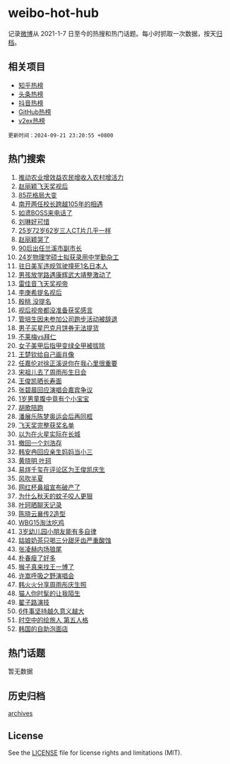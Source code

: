 # weibo-hot-hub

记录[微博](https://www.weibo.com)从 2021-1-7 日至今的热搜和热门话题。每小时抓取一次数据，按天[归档](archives)。

## 相关项目

- [知乎热榜](https://github.com/snaildev/zhihu-hot-hub)
- [头条热榜](https://github.com/snaildev/toutiao-hot-hub)
- [抖音热榜](https://github.com/snaildev/douyin-hot-hub)
- [GitHub热榜](https://github.com/snaildev/github-hot-hub)
- [v2ex热榜](https://github.com/snaildev/v2ex-hot-hub)


`更新时间：2024-09-21 23:20:55 +0800`

## 热门搜索

1. [推动农业增效益农民增收入农村增活力](https://m.weibo.cn/search?containerid=100103type%3D1%26t%3D10%26q%3D%23%E6%8E%A8%E5%8A%A8%E5%86%9C%E4%B8%9A%E5%A2%9E%E6%95%88%E7%9B%8A%E5%86%9C%E6%B0%91%E5%A2%9E%E6%94%B6%E5%85%A5%E5%86%9C%E6%9D%91%E5%A2%9E%E6%B4%BB%E5%8A%9B%23&stream_entry_id=51&isnewpage=1&extparam=seat%3D1%26q%3D%2523%25E6%258E%25A8%25E5%258A%25A8%25E5%2586%259C%25E4%25B8%259A%25E5%25A2%259E%25E6%2595%2588%25E7%259B%258A%25E5%2586%259C%25E6%25B0%2591%25E5%25A2%259E%25E6%2594%25B6%25E5%2585%25A5%25E5%2586%259C%25E6%259D%2591%25E5%25A2%259E%25E6%25B4%25BB%25E5%258A%259B%2523%26dgr%3D0%26cate%3D10103%26pos%3D0%26c_type%3D51%26filter_type%3Drealtimehot%26stream_entry_id%3D51%26display_time%3D1726932054%26pre_seqid%3D17269320546780123689318)
1. [赵丽颖飞天奖视后](https://m.weibo.cn/search?containerid=100103type%3D1%26t%3D10%26q%3D%23%E8%B5%B5%E4%B8%BD%E9%A2%96%E9%A3%9E%E5%A4%A9%E5%A5%96%E8%A7%86%E5%90%8E%23&stream_entry_id=31&isnewpage=1&extparam=seat%3D1%26q%3D%2523%25E8%25B5%25B5%25E4%25B8%25BD%25E9%25A2%2596%25E9%25A3%259E%25E5%25A4%25A9%25E5%25A5%2596%25E8%25A7%2586%25E5%2590%258E%2523%26dgr%3D0%26flag%3D4%26filter_type%3Drealtimehot%26realpos%3D1%26c_type%3D31%26cate%3D5001%26band_rank%3D1%26lcate%3D5001%26pos%3D0%26stream_entry_id%3D31%26display_time%3D1726932054%26pre_seqid%3D17269320546780123689318)
1. [85花格局大变](https://m.weibo.cn/search?containerid=100103type%3D1%26t%3D10%26q%3D85%E8%8A%B1%E6%A0%BC%E5%B1%80%E5%A4%A7%E5%8F%98&stream_entry_id=31&isnewpage=1&extparam=seat%3D1%26q%3D85%25E8%258A%25B1%25E6%25A0%25BC%25E5%25B1%2580%25E5%25A4%25A7%25E5%258F%2598%26dgr%3D0%26flag%3D4%26filter_type%3Drealtimehot%26realpos%3D2%26c_type%3D31%26cate%3D5001%26band_rank%3D2%26lcate%3D5001%26pos%3D1%26stream_entry_id%3D31%26display_time%3D1726932054%26pre_seqid%3D17269320546780123689318)
1. [南开两任校长跨越105年的相遇](https://m.weibo.cn/search?containerid=100103type%3D1%26t%3D10%26q%3D%23%E5%8D%97%E5%BC%80%E4%B8%A4%E4%BB%BB%E6%A0%A1%E9%95%BF%E8%B7%A8%E8%B6%8A105%E5%B9%B4%E7%9A%84%E7%9B%B8%E9%81%87%23&stream_entry_id=31&isnewpage=1&extparam=seat%3D1%26q%3D%2523%25E5%258D%2597%25E5%25BC%2580%25E4%25B8%25A4%25E4%25BB%25BB%25E6%25A0%25A1%25E9%2595%25BF%25E8%25B7%25A8%25E8%25B6%258A105%25E5%25B9%25B4%25E7%259A%2584%25E7%259B%25B8%25E9%2581%2587%2523%26dgr%3D0%26flag%3D32768%26filter_type%3Drealtimehot%26realpos%3D3%26c_type%3D31%26cate%3D5001%26band_rank%3D3%26lcate%3D5001%26pos%3D2%26stream_entry_id%3D31%26display_time%3D1726932054%26pre_seqid%3D17269320546780123689318)
1. [如鸢BOSS来电话了](https://m.weibo.cn/search?containerid=100103type%3D1%26t%3D10%26q%3D%23%E5%A6%82%E9%B8%A2BOSS%E6%9D%A5%E7%94%B5%E8%AF%9D%E4%BA%86%23&stream_entry_id=31&isnewpage=1&extparam=seat%3D1%26q%3D%2523%25E5%25A6%2582%25E9%25B8%25A2BOSS%25E6%259D%25A5%25E7%2594%25B5%25E8%25AF%259D%25E4%25BA%2586%2523%26dgr%3D0%26adid%3D255998%26filter_type%3Drealtimehot%26c_type%3D31%26is_ad_pos%3D1%26lcate%3D5001%26cate%3D5001%26band_rank%3D4%26pos%3D3%26topic_ad%3D1%26stream_entry_id%3D31%26display_time%3D1726932054%26pre_seqid%3D17269320546780123689318)
1. [刘琳好可惜](https://m.weibo.cn/search?containerid=100103type%3D1%26t%3D10%26q%3D%E5%88%98%E7%90%B3%E5%A5%BD%E5%8F%AF%E6%83%9C&stream_entry_id=31&isnewpage=1&extparam=seat%3D1%26q%3D%25E5%2588%2598%25E7%2590%25B3%25E5%25A5%25BD%25E5%258F%25AF%25E6%2583%259C%26dgr%3D0%26flag%3D1%26filter_type%3Drealtimehot%26realpos%3D4%26c_type%3D31%26cate%3D5001%26band_rank%3D4%26lcate%3D5001%26pos%3D4%26stream_entry_id%3D31%26display_time%3D1726932054%26pre_seqid%3D17269320546780123689318)
1. [25岁72岁62岁三人CT片几乎一样](https://m.weibo.cn/search?containerid=100103type%3D1%26t%3D10%26q%3D%2325%E5%B2%8172%E5%B2%8162%E5%B2%81%E4%B8%89%E4%BA%BACT%E7%89%87%E5%87%A0%E4%B9%8E%E4%B8%80%E6%A0%B7%23&stream_entry_id=31&isnewpage=1&extparam=seat%3D1%26q%3D%252325%25E5%25B2%258172%25E5%25B2%258162%25E5%25B2%2581%25E4%25B8%2589%25E4%25BA%25BACT%25E7%2589%2587%25E5%2587%25A0%25E4%25B9%258E%25E4%25B8%2580%25E6%25A0%25B7%2523%26dgr%3D0%26flag%3D2%26filter_type%3Drealtimehot%26realpos%3D5%26c_type%3D31%26cate%3D5001%26band_rank%3D5%26lcate%3D5001%26pos%3D5%26stream_entry_id%3D31%26display_time%3D1726932054%26pre_seqid%3D17269320546780123689318)
1. [赵丽颖哭了](https://m.weibo.cn/search?containerid=100103type%3D1%26t%3D10%26q%3D%E8%B5%B5%E4%B8%BD%E9%A2%96%E5%93%AD%E4%BA%86&stream_entry_id=31&isnewpage=1&extparam=seat%3D1%26q%3D%25E8%25B5%25B5%25E4%25B8%25BD%25E9%25A2%2596%25E5%2593%25AD%25E4%25BA%2586%26dgr%3D0%26flag%3D1%26filter_type%3Drealtimehot%26realpos%3D6%26c_type%3D31%26cate%3D5001%26band_rank%3D6%26lcate%3D5001%26pos%3D6%26stream_entry_id%3D31%26display_time%3D1726932054%26pre_seqid%3D17269320546780123689318)
1. [90后出任兰溪市副市长](https://m.weibo.cn/search?containerid=100103type%3D1%26t%3D10%26q%3D%2390%E5%90%8E%E5%87%BA%E4%BB%BB%E5%85%B0%E6%BA%AA%E5%B8%82%E5%89%AF%E5%B8%82%E9%95%BF%23&stream_entry_id=31&isnewpage=1&extparam=seat%3D1%26q%3D%252390%25E5%2590%258E%25E5%2587%25BA%25E4%25BB%25BB%25E5%2585%25B0%25E6%25BA%25AA%25E5%25B8%2582%25E5%2589%25AF%25E5%25B8%2582%25E9%2595%25BF%2523%26dgr%3D0%26flag%3D1%26filter_type%3Drealtimehot%26realpos%3D7%26c_type%3D31%26cate%3D5001%26band_rank%3D7%26lcate%3D5001%26pos%3D7%26stream_entry_id%3D31%26display_time%3D1726932054%26pre_seqid%3D17269320546780123689318)
1. [24岁物理学硕士拟获录用中学勤杂工](https://m.weibo.cn/search?containerid=100103type%3D1%26t%3D10%26q%3D%2324%E5%B2%81%E7%89%A9%E7%90%86%E5%AD%A6%E7%A1%95%E5%A3%AB%E6%8B%9F%E8%8E%B7%E5%BD%95%E7%94%A8%E4%B8%AD%E5%AD%A6%E5%8B%A4%E6%9D%82%E5%B7%A5%23&stream_entry_id=31&isnewpage=1&extparam=seat%3D1%26q%3D%252324%25E5%25B2%2581%25E7%2589%25A9%25E7%2590%2586%25E5%25AD%25A6%25E7%25A1%2595%25E5%25A3%25AB%25E6%258B%259F%25E8%258E%25B7%25E5%25BD%2595%25E7%2594%25A8%25E4%25B8%25AD%25E5%25AD%25A6%25E5%258B%25A4%25E6%259D%2582%25E5%25B7%25A5%2523%26dgr%3D0%26flag%3D0%26filter_type%3Drealtimehot%26realpos%3D8%26c_type%3D31%26cate%3D5001%26band_rank%3D8%26lcate%3D5001%26pos%3D8%26stream_entry_id%3D31%26display_time%3D1726932054%26pre_seqid%3D17269320546780123689318)
1. [驻日美军违规驾驶撞死1名日本人](https://m.weibo.cn/search?containerid=100103type%3D1%26t%3D10%26q%3D%23%E9%A9%BB%E6%97%A5%E7%BE%8E%E5%86%9B%E8%BF%9D%E8%A7%84%E9%A9%BE%E9%A9%B6%E6%92%9E%E6%AD%BB1%E5%90%8D%E6%97%A5%E6%9C%AC%E4%BA%BA%23&stream_entry_id=31&isnewpage=1&extparam=seat%3D1%26q%3D%2523%25E9%25A9%25BB%25E6%2597%25A5%25E7%25BE%258E%25E5%2586%259B%25E8%25BF%259D%25E8%25A7%2584%25E9%25A9%25BE%25E9%25A9%25B6%25E6%2592%259E%25E6%25AD%25BB1%25E5%2590%258D%25E6%2597%25A5%25E6%259C%25AC%25E4%25BA%25BA%2523%26dgr%3D0%26flag%3D0%26filter_type%3Drealtimehot%26realpos%3D9%26c_type%3D31%26cate%3D5001%26band_rank%3D9%26lcate%3D5001%26pos%3D9%26stream_entry_id%3D31%26display_time%3D1726932054%26pre_seqid%3D17269320546780123689318)
1. [男孩放学路遇康辉武大靖整激动了](https://m.weibo.cn/search?containerid=100103type%3D1%26t%3D10%26q%3D%23%E7%94%B7%E5%AD%A9%E6%94%BE%E5%AD%A6%E8%B7%AF%E9%81%87%E5%BA%B7%E8%BE%89%E6%AD%A6%E5%A4%A7%E9%9D%96%E6%95%B4%E6%BF%80%E5%8A%A8%E4%BA%86%23&stream_entry_id=31&isnewpage=1&extparam=seat%3D1%26q%3D%2523%25E7%2594%25B7%25E5%25AD%25A9%25E6%2594%25BE%25E5%25AD%25A6%25E8%25B7%25AF%25E9%2581%2587%25E5%25BA%25B7%25E8%25BE%2589%25E6%25AD%25A6%25E5%25A4%25A7%25E9%259D%2596%25E6%2595%25B4%25E6%25BF%2580%25E5%258A%25A8%25E4%25BA%2586%2523%26dgr%3D0%26flag%3D32768%26filter_type%3Drealtimehot%26realpos%3D10%26c_type%3D31%26cate%3D5001%26band_rank%3D10%26lcate%3D5001%26pos%3D10%26stream_entry_id%3D31%26display_time%3D1726932054%26pre_seqid%3D17269320546780123689318)
1. [雷佳音飞天奖视帝](https://m.weibo.cn/search?containerid=100103type%3D1%26t%3D10%26q%3D%23%E9%9B%B7%E4%BD%B3%E9%9F%B3%E9%A3%9E%E5%A4%A9%E5%A5%96%E8%A7%86%E5%B8%9D%23&stream_entry_id=31&isnewpage=1&extparam=seat%3D1%26q%3D%2523%25E9%259B%25B7%25E4%25BD%25B3%25E9%259F%25B3%25E9%25A3%259E%25E5%25A4%25A9%25E5%25A5%2596%25E8%25A7%2586%25E5%25B8%259D%2523%26dgr%3D0%26flag%3D2%26filter_type%3Drealtimehot%26realpos%3D11%26c_type%3D31%26cate%3D5001%26band_rank%3D11%26lcate%3D5001%26pos%3D11%26stream_entry_id%3D31%26display_time%3D1726932054%26pre_seqid%3D17269320546780123689318)
1. [李庚希提名视后](https://m.weibo.cn/search?containerid=100103type%3D1%26t%3D10%26q%3D%E6%9D%8E%E5%BA%9A%E5%B8%8C%E6%8F%90%E5%90%8D%E8%A7%86%E5%90%8E&stream_entry_id=31&isnewpage=1&extparam=seat%3D1%26q%3D%25E6%259D%258E%25E5%25BA%259A%25E5%25B8%258C%25E6%258F%2590%25E5%2590%258D%25E8%25A7%2586%25E5%2590%258E%26dgr%3D0%26flag%3D1%26filter_type%3Drealtimehot%26realpos%3D12%26c_type%3D31%26cate%3D5001%26band_rank%3D12%26lcate%3D5001%26pos%3D12%26stream_entry_id%3D31%26display_time%3D1726932054%26pre_seqid%3D17269320546780123689318)
1. [殷桃 没提名](https://m.weibo.cn/search?containerid=100103type%3D1%26t%3D10%26q%3D%E6%AE%B7%E6%A1%83+%E6%B2%A1%E6%8F%90%E5%90%8D&stream_entry_id=31&isnewpage=1&extparam=seat%3D1%26q%3D%25E6%25AE%25B7%25E6%25A1%2583%2520%25E6%25B2%25A1%25E6%258F%2590%25E5%2590%258D%26dgr%3D0%26flag%3D1%26filter_type%3Drealtimehot%26realpos%3D13%26c_type%3D31%26cate%3D5001%26band_rank%3D13%26lcate%3D5001%26pos%3D13%26stream_entry_id%3D31%26display_time%3D1726932054%26pre_seqid%3D17269320546780123689318)
1. [视后视帝都没准备获奖感言](https://m.weibo.cn/search?containerid=100103type%3D1%26t%3D10%26q%3D%23%E8%A7%86%E5%90%8E%E8%A7%86%E5%B8%9D%E9%83%BD%E6%B2%A1%E5%87%86%E5%A4%87%E8%8E%B7%E5%A5%96%E6%84%9F%E8%A8%80%23&stream_entry_id=31&isnewpage=1&extparam=seat%3D1%26q%3D%2523%25E8%25A7%2586%25E5%2590%258E%25E8%25A7%2586%25E5%25B8%259D%25E9%2583%25BD%25E6%25B2%25A1%25E5%2587%2586%25E5%25A4%2587%25E8%258E%25B7%25E5%25A5%2596%25E6%2584%259F%25E8%25A8%2580%2523%26dgr%3D0%26flag%3D1%26filter_type%3Drealtimehot%26realpos%3D14%26c_type%3D31%26cate%3D5001%26band_rank%3D14%26lcate%3D5001%26pos%3D14%26stream_entry_id%3D31%26display_time%3D1726932054%26pre_seqid%3D17269320546780123689318)
1. [管培生因未参加公司跑步活动被辞退](https://m.weibo.cn/search?containerid=100103type%3D1%26t%3D10%26q%3D%23%E7%AE%A1%E5%9F%B9%E7%94%9F%E5%9B%A0%E6%9C%AA%E5%8F%82%E5%8A%A0%E5%85%AC%E5%8F%B8%E8%B7%91%E6%AD%A5%E6%B4%BB%E5%8A%A8%E8%A2%AB%E8%BE%9E%E9%80%80%23&stream_entry_id=31&isnewpage=1&extparam=seat%3D1%26q%3D%2523%25E7%25AE%25A1%25E5%259F%25B9%25E7%2594%259F%25E5%259B%25A0%25E6%259C%25AA%25E5%258F%2582%25E5%258A%25A0%25E5%2585%25AC%25E5%258F%25B8%25E8%25B7%2591%25E6%25AD%25A5%25E6%25B4%25BB%25E5%258A%25A8%25E8%25A2%25AB%25E8%25BE%259E%25E9%2580%2580%2523%26dgr%3D0%26flag%3D0%26filter_type%3Drealtimehot%26realpos%3D15%26c_type%3D31%26cate%3D5001%26band_rank%3D15%26lcate%3D5001%26pos%3D15%26stream_entry_id%3D31%26display_time%3D1726932054%26pre_seqid%3D17269320546780123689318)
1. [男子买星巴克月饼券无法提货](https://m.weibo.cn/search?containerid=100103type%3D1%26t%3D10%26q%3D%23%E7%94%B7%E5%AD%90%E4%B9%B0%E6%98%9F%E5%B7%B4%E5%85%8B%E6%9C%88%E9%A5%BC%E5%88%B8%E6%97%A0%E6%B3%95%E6%8F%90%E8%B4%A7%23&stream_entry_id=31&isnewpage=1&extparam=seat%3D1%26q%3D%2523%25E7%2594%25B7%25E5%25AD%2590%25E4%25B9%25B0%25E6%2598%259F%25E5%25B7%25B4%25E5%2585%258B%25E6%259C%2588%25E9%25A5%25BC%25E5%2588%25B8%25E6%2597%25A0%25E6%25B3%2595%25E6%258F%2590%25E8%25B4%25A7%2523%26dgr%3D0%26flag%3D0%26filter_type%3Drealtimehot%26realpos%3D16%26c_type%3D31%26cate%3D5001%26band_rank%3D16%26lcate%3D5001%26pos%3D16%26stream_entry_id%3D31%26display_time%3D1726932054%26pre_seqid%3D17269320546780123689318)
1. [不莱梅vs拜仁](https://m.weibo.cn/search?containerid=100103type%3D1%26t%3D10%26q%3D%23%E4%B8%8D%E8%8E%B1%E6%A2%85vs%E6%8B%9C%E4%BB%81%23&stream_entry_id=31&isnewpage=1&extparam=seat%3D1%26q%3D%2523%25E4%25B8%258D%25E8%258E%25B1%25E6%25A2%2585vs%25E6%258B%259C%25E4%25BB%2581%2523%26dgr%3D0%26flag%3D1%26filter_type%3Drealtimehot%26realpos%3D17%26c_type%3D31%26cate%3D5001%26band_rank%3D17%26lcate%3D5001%26pos%3D17%26stream_entry_id%3D31%26display_time%3D1726932054%26pre_seqid%3D17269320546780123689318)
1. [女子美甲后指甲变绿全甲被拔除](https://m.weibo.cn/search?containerid=100103type%3D1%26t%3D10%26q%3D%23%E5%A5%B3%E5%AD%90%E7%BE%8E%E7%94%B2%E5%90%8E%E6%8C%87%E7%94%B2%E5%8F%98%E7%BB%BF%E5%85%A8%E7%94%B2%E8%A2%AB%E6%8B%94%E9%99%A4%23&stream_entry_id=31&isnewpage=1&extparam=seat%3D1%26q%3D%2523%25E5%25A5%25B3%25E5%25AD%2590%25E7%25BE%258E%25E7%2594%25B2%25E5%2590%258E%25E6%258C%2587%25E7%2594%25B2%25E5%258F%2598%25E7%25BB%25BF%25E5%2585%25A8%25E7%2594%25B2%25E8%25A2%25AB%25E6%258B%2594%25E9%2599%25A4%2523%26dgr%3D0%26flag%3D0%26filter_type%3Drealtimehot%26realpos%3D18%26c_type%3D31%26cate%3D5001%26band_rank%3D18%26lcate%3D5001%26pos%3D18%26stream_entry_id%3D31%26display_time%3D1726932054%26pre_seqid%3D17269320546780123689318)
1. [王楚钦给自己画肖像](https://m.weibo.cn/search?containerid=100103type%3D1%26t%3D10%26q%3D%23%E7%8E%8B%E6%A5%9A%E9%92%A6%E7%BB%99%E8%87%AA%E5%B7%B1%E7%94%BB%E8%82%96%E5%83%8F%23&stream_entry_id=31&isnewpage=1&extparam=seat%3D1%26q%3D%2523%25E7%258E%258B%25E6%25A5%259A%25E9%2592%25A6%25E7%25BB%2599%25E8%2587%25AA%25E5%25B7%25B1%25E7%2594%25BB%25E8%2582%2596%25E5%2583%258F%2523%26dgr%3D0%26flag%3D1%26filter_type%3Drealtimehot%26realpos%3D19%26c_type%3D31%26cate%3D5001%26band_rank%3D19%26lcate%3D5001%26pos%3D19%26stream_entry_id%3D31%26display_time%3D1726932054%26pre_seqid%3D17269320546780123689318)
1. [任嘉伦对徐正溪说你在我心里很重要](https://m.weibo.cn/search?containerid=100103type%3D1%26t%3D10%26q%3D%23%E4%BB%BB%E5%98%89%E4%BC%A6%E5%AF%B9%E5%BE%90%E6%AD%A3%E6%BA%AA%E8%AF%B4%E4%BD%A0%E5%9C%A8%E6%88%91%E5%BF%83%E9%87%8C%E5%BE%88%E9%87%8D%E8%A6%81%23&stream_entry_id=31&isnewpage=1&extparam=seat%3D1%26q%3D%2523%25E4%25BB%25BB%25E5%2598%2589%25E4%25BC%25A6%25E5%25AF%25B9%25E5%25BE%2590%25E6%25AD%25A3%25E6%25BA%25AA%25E8%25AF%25B4%25E4%25BD%25A0%25E5%259C%25A8%25E6%2588%2591%25E5%25BF%2583%25E9%2587%258C%25E5%25BE%2588%25E9%2587%258D%25E8%25A6%2581%2523%26dgr%3D0%26flag%3D1%26filter_type%3Drealtimehot%26realpos%3D20%26c_type%3D31%26cate%3D5001%26band_rank%3D20%26lcate%3D5001%26pos%3D20%26stream_entry_id%3D31%26display_time%3D1726932054%26pre_seqid%3D17269320546780123689318)
1. [宋祖儿去了周雨彤生日会](https://m.weibo.cn/search?containerid=100103type%3D1%26t%3D10%26q%3D%23%E5%AE%8B%E7%A5%96%E5%84%BF%E5%8E%BB%E4%BA%86%E5%91%A8%E9%9B%A8%E5%BD%A4%E7%94%9F%E6%97%A5%E4%BC%9A%23&stream_entry_id=31&isnewpage=1&extparam=seat%3D1%26q%3D%2523%25E5%25AE%258B%25E7%25A5%2596%25E5%2584%25BF%25E5%258E%25BB%25E4%25BA%2586%25E5%2591%25A8%25E9%259B%25A8%25E5%25BD%25A4%25E7%2594%259F%25E6%2597%25A5%25E4%25BC%259A%2523%26dgr%3D0%26flag%3D1%26filter_type%3Drealtimehot%26realpos%3D21%26c_type%3D31%26cate%3D5001%26band_rank%3D21%26lcate%3D5001%26pos%3D21%26stream_entry_id%3D31%26display_time%3D1726932054%26pre_seqid%3D17269320546780123689318)
1. [王俊凯晒长寿面](https://m.weibo.cn/search?containerid=100103type%3D1%26t%3D10%26q%3D%23%E7%8E%8B%E4%BF%8A%E5%87%AF%E6%99%92%E9%95%BF%E5%AF%BF%E9%9D%A2%23&stream_entry_id=31&isnewpage=1&extparam=seat%3D1%26q%3D%2523%25E7%258E%258B%25E4%25BF%258A%25E5%2587%25AF%25E6%2599%2592%25E9%2595%25BF%25E5%25AF%25BF%25E9%259D%25A2%2523%26dgr%3D0%26flag%3D1%26filter_type%3Drealtimehot%26realpos%3D22%26c_type%3D31%26cate%3D5001%26band_rank%3D22%26lcate%3D5001%26pos%3D22%26stream_entry_id%3D31%26display_time%3D1726932054%26pre_seqid%3D17269320546780123689318)
1. [张碧晨回应演唱会嘉宾争议](https://m.weibo.cn/search?containerid=100103type%3D1%26t%3D10%26q%3D%23%E5%BC%A0%E7%A2%A7%E6%99%A8%E5%9B%9E%E5%BA%94%E6%BC%94%E5%94%B1%E4%BC%9A%E5%98%89%E5%AE%BE%E4%BA%89%E8%AE%AE%23&stream_entry_id=31&isnewpage=1&extparam=seat%3D1%26q%3D%2523%25E5%25BC%25A0%25E7%25A2%25A7%25E6%2599%25A8%25E5%259B%259E%25E5%25BA%2594%25E6%25BC%2594%25E5%2594%25B1%25E4%25BC%259A%25E5%2598%2589%25E5%25AE%25BE%25E4%25BA%2589%25E8%25AE%25AE%2523%26dgr%3D0%26flag%3D1%26filter_type%3Drealtimehot%26realpos%3D23%26c_type%3D31%26cate%3D5001%26band_rank%3D23%26lcate%3D5001%26pos%3D23%26stream_entry_id%3D31%26display_time%3D1726932054%26pre_seqid%3D17269320546780123689318)
1. [1岁男童腹中竟有个小宝宝](https://m.weibo.cn/search?containerid=100103type%3D1%26t%3D10%26q%3D%231%E5%B2%81%E7%94%B7%E7%AB%A5%E8%85%B9%E4%B8%AD%E7%AB%9F%E6%9C%89%E4%B8%AA%E5%B0%8F%E5%AE%9D%E5%AE%9D%23&stream_entry_id=31&isnewpage=1&extparam=seat%3D1%26q%3D%25231%25E5%25B2%2581%25E7%2594%25B7%25E7%25AB%25A5%25E8%2585%25B9%25E4%25B8%25AD%25E7%25AB%259F%25E6%259C%2589%25E4%25B8%25AA%25E5%25B0%258F%25E5%25AE%259D%25E5%25AE%259D%2523%26dgr%3D0%26flag%3D2%26filter_type%3Drealtimehot%26realpos%3D24%26c_type%3D31%26cate%3D5001%26band_rank%3D24%26lcate%3D5001%26pos%3D24%26stream_entry_id%3D31%26display_time%3D1726932054%26pre_seqid%3D17269320546780123689318)
1. [胡歌陪跑](https://m.weibo.cn/search?containerid=100103type%3D1%26t%3D10%26q%3D%E8%83%A1%E6%AD%8C%E9%99%AA%E8%B7%91&stream_entry_id=31&isnewpage=1&extparam=seat%3D1%26q%3D%25E8%2583%25A1%25E6%25AD%258C%25E9%2599%25AA%25E8%25B7%2591%26dgr%3D0%26flag%3D1%26filter_type%3Drealtimehot%26realpos%3D25%26c_type%3D31%26cate%3D5001%26band_rank%3D25%26lcate%3D5001%26pos%3D25%26stream_entry_id%3D31%26display_time%3D1726932054%26pre_seqid%3D17269320546780123689318)
1. [潘展乐陈梦奥运会后再同框](https://m.weibo.cn/search?containerid=100103type%3D1%26t%3D10%26q%3D%23%E6%BD%98%E5%B1%95%E4%B9%90%E9%99%88%E6%A2%A6%E5%A5%A5%E8%BF%90%E4%BC%9A%E5%90%8E%E5%86%8D%E5%90%8C%E6%A1%86%23&stream_entry_id=31&isnewpage=1&extparam=seat%3D1%26q%3D%2523%25E6%25BD%2598%25E5%25B1%2595%25E4%25B9%2590%25E9%2599%2588%25E6%25A2%25A6%25E5%25A5%25A5%25E8%25BF%2590%25E4%25BC%259A%25E5%2590%258E%25E5%2586%258D%25E5%2590%258C%25E6%25A1%2586%2523%26dgr%3D0%26flag%3D0%26filter_type%3Drealtimehot%26realpos%3D26%26c_type%3D31%26cate%3D5001%26band_rank%3D26%26lcate%3D5001%26pos%3D26%26stream_entry_id%3D31%26display_time%3D1726932054%26pre_seqid%3D17269320546780123689318)
1. [飞天奖完整获奖名单](https://m.weibo.cn/search?containerid=100103type%3D1%26t%3D10%26q%3D%E9%A3%9E%E5%A4%A9%E5%A5%96%E5%AE%8C%E6%95%B4%E8%8E%B7%E5%A5%96%E5%90%8D%E5%8D%95&stream_entry_id=31&isnewpage=1&extparam=seat%3D1%26q%3D%25E9%25A3%259E%25E5%25A4%25A9%25E5%25A5%2596%25E5%25AE%258C%25E6%2595%25B4%25E8%258E%25B7%25E5%25A5%2596%25E5%2590%258D%25E5%258D%2595%26dgr%3D0%26flag%3D1%26filter_type%3Drealtimehot%26realpos%3D27%26c_type%3D31%26cate%3D5001%26band_rank%3D27%26lcate%3D5001%26pos%3D27%26stream_entry_id%3D31%26display_time%3D1726932054%26pre_seqid%3D17269320546780123689318)
1. [以为在火星实际在长城](https://m.weibo.cn/search?containerid=100103type%3D1%26t%3D10%26q%3D%E4%BB%A5%E4%B8%BA%E5%9C%A8%E7%81%AB%E6%98%9F%E5%AE%9E%E9%99%85%E5%9C%A8%E9%95%BF%E5%9F%8E&stream_entry_id=31&isnewpage=1&extparam=seat%3D1%26q%3D%25E4%25BB%25A5%25E4%25B8%25BA%25E5%259C%25A8%25E7%2581%25AB%25E6%2598%259F%25E5%25AE%259E%25E9%2599%2585%25E5%259C%25A8%25E9%2595%25BF%25E5%259F%258E%26dgr%3D0%26adid%3D256182%26flag%3D0%26filter_type%3Drealtimehot%26realpos%3D28%26c_type%3D31%26lcate%3D5001%26band_rank%3D28%26cate%3D5001%26pos%3D28%26stream_entry_id%3D31%26display_time%3D1726932054%26pre_seqid%3D17269320546780123689318)
1. [撤回一个刘浩存](https://m.weibo.cn/search?containerid=100103type%3D1%26t%3D10%26q%3D%23%E6%92%A4%E5%9B%9E%E4%B8%80%E4%B8%AA%E5%88%98%E6%B5%A9%E5%AD%98%23&stream_entry_id=31&isnewpage=1&extparam=seat%3D1%26q%3D%2523%25E6%2592%25A4%25E5%259B%259E%25E4%25B8%2580%25E4%25B8%25AA%25E5%2588%2598%25E6%25B5%25A9%25E5%25AD%2598%2523%26dgr%3D0%26flag%3D1%26filter_type%3Drealtimehot%26realpos%3D29%26c_type%3D31%26cate%3D5001%26band_rank%3D29%26lcate%3D5001%26pos%3D29%26stream_entry_id%3D31%26display_time%3D1726932054%26pre_seqid%3D17269320546780123689318)
1. [韩安冉回应亲生妈妈当小三](https://m.weibo.cn/search?containerid=100103type%3D1%26t%3D10%26q%3D%23%E9%9F%A9%E5%AE%89%E5%86%89%E5%9B%9E%E5%BA%94%E4%BA%B2%E7%94%9F%E5%A6%88%E5%A6%88%E5%BD%93%E5%B0%8F%E4%B8%89%23&stream_entry_id=31&isnewpage=1&extparam=seat%3D1%26q%3D%2523%25E9%259F%25A9%25E5%25AE%2589%25E5%2586%2589%25E5%259B%259E%25E5%25BA%2594%25E4%25BA%25B2%25E7%2594%259F%25E5%25A6%2588%25E5%25A6%2588%25E5%25BD%2593%25E5%25B0%258F%25E4%25B8%2589%2523%26dgr%3D0%26flag%3D0%26filter_type%3Drealtimehot%26realpos%3D30%26c_type%3D31%26cate%3D5001%26band_rank%3D30%26lcate%3D5001%26pos%3D30%26stream_entry_id%3D31%26display_time%3D1726932054%26pre_seqid%3D17269320546780123689318)
1. [黄晓明 叶珂](https://m.weibo.cn/search?containerid=100103type%3D1%26t%3D10%26q%3D%E9%BB%84%E6%99%93%E6%98%8E+%E5%8F%B6%E7%8F%82&stream_entry_id=31&isnewpage=1&extparam=seat%3D1%26q%3D%25E9%25BB%2584%25E6%2599%2593%25E6%2598%258E%2520%25E5%258F%25B6%25E7%258F%2582%26dgr%3D0%26flag%3D0%26filter_type%3Drealtimehot%26realpos%3D31%26c_type%3D31%26cate%3D5001%26band_rank%3D31%26lcate%3D5001%26pos%3D31%26stream_entry_id%3D31%26display_time%3D1726932054%26pre_seqid%3D17269320546780123689318)
1. [易烊千玺在评论区为王俊凯庆生](https://m.weibo.cn/search?containerid=100103type%3D1%26t%3D10%26q%3D%23%E6%98%93%E7%83%8A%E5%8D%83%E7%8E%BA%E5%9C%A8%E8%AF%84%E8%AE%BA%E5%8C%BA%E4%B8%BA%E7%8E%8B%E4%BF%8A%E5%87%AF%E5%BA%86%E7%94%9F%23&stream_entry_id=31&isnewpage=1&extparam=seat%3D1%26q%3D%2523%25E6%2598%2593%25E7%2583%258A%25E5%258D%2583%25E7%258E%25BA%25E5%259C%25A8%25E8%25AF%2584%25E8%25AE%25BA%25E5%258C%25BA%25E4%25B8%25BA%25E7%258E%258B%25E4%25BF%258A%25E5%2587%25AF%25E5%25BA%2586%25E7%2594%259F%2523%26dgr%3D0%26flag%3D0%26filter_type%3Drealtimehot%26realpos%3D32%26c_type%3D31%26cate%3D5001%26band_rank%3D32%26lcate%3D5001%26pos%3D32%26stream_entry_id%3D31%26display_time%3D1726932054%26pre_seqid%3D17269320546780123689318)
1. [风吹半夏](https://m.weibo.cn/search?containerid=100103type%3D1%26t%3D10%26q%3D%E9%A3%8E%E5%90%B9%E5%8D%8A%E5%A4%8F&stream_entry_id=31&isnewpage=1&extparam=seat%3D1%26q%3D%25E9%25A3%258E%25E5%2590%25B9%25E5%258D%258A%25E5%25A4%258F%26dgr%3D0%26flag%3D1%26filter_type%3Drealtimehot%26realpos%3D33%26c_type%3D31%26cate%3D5001%26band_rank%3D33%26lcate%3D5001%26pos%3D33%26stream_entry_id%3D31%26display_time%3D1726932054%26pre_seqid%3D17269320546780123689318)
1. [网红杯鼻祖宣布破产了](https://m.weibo.cn/search?containerid=100103type%3D1%26t%3D10%26q%3D%23%E7%BD%91%E7%BA%A2%E6%9D%AF%E9%BC%BB%E7%A5%96%E5%AE%A3%E5%B8%83%E7%A0%B4%E4%BA%A7%E4%BA%86%23&stream_entry_id=31&isnewpage=1&extparam=seat%3D1%26q%3D%2523%25E7%25BD%2591%25E7%25BA%25A2%25E6%259D%25AF%25E9%25BC%25BB%25E7%25A5%2596%25E5%25AE%25A3%25E5%25B8%2583%25E7%25A0%25B4%25E4%25BA%25A7%25E4%25BA%2586%2523%26dgr%3D0%26flag%3D0%26filter_type%3Drealtimehot%26realpos%3D34%26c_type%3D31%26cate%3D5001%26band_rank%3D34%26lcate%3D5001%26pos%3D34%26stream_entry_id%3D31%26display_time%3D1726932054%26pre_seqid%3D17269320546780123689318)
1. [为什么秋天的蚊子咬人更狠](https://m.weibo.cn/search?containerid=100103type%3D1%26t%3D10%26q%3D%23%E4%B8%BA%E4%BB%80%E4%B9%88%E7%A7%8B%E5%A4%A9%E7%9A%84%E8%9A%8A%E5%AD%90%E5%92%AC%E4%BA%BA%E6%9B%B4%E7%8B%A0%23&stream_entry_id=31&isnewpage=1&extparam=seat%3D1%26q%3D%2523%25E4%25B8%25BA%25E4%25BB%2580%25E4%25B9%2588%25E7%25A7%258B%25E5%25A4%25A9%25E7%259A%2584%25E8%259A%258A%25E5%25AD%2590%25E5%2592%25AC%25E4%25BA%25BA%25E6%259B%25B4%25E7%258B%25A0%2523%26dgr%3D0%26flag%3D1%26filter_type%3Drealtimehot%26realpos%3D35%26c_type%3D31%26cate%3D5001%26band_rank%3D35%26lcate%3D5001%26pos%3D35%26stream_entry_id%3D31%26display_time%3D1726932054%26pre_seqid%3D17269320546780123689318)
1. [叶珂晒聊天记录](https://m.weibo.cn/search?containerid=100103type%3D1%26t%3D10%26q%3D%23%E5%8F%B6%E7%8F%82%E6%99%92%E8%81%8A%E5%A4%A9%E8%AE%B0%E5%BD%95%23&stream_entry_id=31&isnewpage=1&extparam=seat%3D1%26q%3D%2523%25E5%258F%25B6%25E7%258F%2582%25E6%2599%2592%25E8%2581%258A%25E5%25A4%25A9%25E8%25AE%25B0%25E5%25BD%2595%2523%26dgr%3D0%26flag%3D1%26filter_type%3Drealtimehot%26realpos%3D36%26c_type%3D31%26cate%3D5001%26band_rank%3D36%26lcate%3D5001%26pos%3D36%26stream_entry_id%3D31%26display_time%3D1726932054%26pre_seqid%3D17269320546780123689318)
1. [陈晓云襄传2造型](https://m.weibo.cn/search?containerid=100103type%3D1%26t%3D10%26q%3D%E9%99%88%E6%99%93%E4%BA%91%E8%A5%84%E4%BC%A02%E9%80%A0%E5%9E%8B&stream_entry_id=31&isnewpage=1&extparam=seat%3D1%26q%3D%25E9%2599%2588%25E6%2599%2593%25E4%25BA%2591%25E8%25A5%2584%25E4%25BC%25A02%25E9%2580%25A0%25E5%259E%258B%26dgr%3D0%26flag%3D1%26filter_type%3Drealtimehot%26realpos%3D37%26c_type%3D31%26cate%3D5001%26band_rank%3D37%26lcate%3D5001%26pos%3D37%26stream_entry_id%3D31%26display_time%3D1726932054%26pre_seqid%3D17269320546780123689318)
1. [WBG15淘汰吃鸡](https://m.weibo.cn/search?containerid=100103type%3D1%26t%3D10%26q%3D%23WBG15%E6%B7%98%E6%B1%B0%E5%90%83%E9%B8%A1%23&stream_entry_id=31&isnewpage=1&extparam=seat%3D1%26q%3D%2523WBG15%25E6%25B7%2598%25E6%25B1%25B0%25E5%2590%2583%25E9%25B8%25A1%2523%26dgr%3D0%26flag%3D1%26filter_type%3Drealtimehot%26realpos%3D38%26c_type%3D31%26cate%3D5001%26band_rank%3D38%26lcate%3D5001%26pos%3D38%26stream_entry_id%3D31%26display_time%3D1726932054%26pre_seqid%3D17269320546780123689318)
1. [3岁幼儿园小朋友能有多自律](https://m.weibo.cn/search?containerid=100103type%3D1%26t%3D10%26q%3D3%E5%B2%81%E5%B9%BC%E5%84%BF%E5%9B%AD%E5%B0%8F%E6%9C%8B%E5%8F%8B%E8%83%BD%E6%9C%89%E5%A4%9A%E8%87%AA%E5%BE%8B&stream_entry_id=31&isnewpage=1&extparam=seat%3D1%26q%3D3%25E5%25B2%2581%25E5%25B9%25BC%25E5%2584%25BF%25E5%259B%25AD%25E5%25B0%258F%25E6%259C%258B%25E5%258F%258B%25E8%2583%25BD%25E6%259C%2589%25E5%25A4%259A%25E8%2587%25AA%25E5%25BE%258B%26dgr%3D0%26flag%3D0%26filter_type%3Drealtimehot%26realpos%3D39%26c_type%3D31%26cate%3D5001%26band_rank%3D39%26lcate%3D5001%26pos%3D39%26stream_entry_id%3D31%26display_time%3D1726932054%26pre_seqid%3D17269320546780123689318)
1. [姑娘奶茶只喝三分甜牙齿严重酸蚀](https://m.weibo.cn/search?containerid=100103type%3D1%26t%3D10%26q%3D%23%E5%A7%91%E5%A8%98%E5%A5%B6%E8%8C%B6%E5%8F%AA%E5%96%9D%E4%B8%89%E5%88%86%E7%94%9C%E7%89%99%E9%BD%BF%E4%B8%A5%E9%87%8D%E9%85%B8%E8%9A%80%23&stream_entry_id=31&isnewpage=1&extparam=seat%3D1%26q%3D%2523%25E5%25A7%2591%25E5%25A8%2598%25E5%25A5%25B6%25E8%258C%25B6%25E5%258F%25AA%25E5%2596%259D%25E4%25B8%2589%25E5%2588%2586%25E7%2594%259C%25E7%2589%2599%25E9%25BD%25BF%25E4%25B8%25A5%25E9%2587%258D%25E9%2585%25B8%25E8%259A%2580%2523%26dgr%3D0%26flag%3D0%26filter_type%3Drealtimehot%26realpos%3D40%26c_type%3D31%26cate%3D5001%26band_rank%3D40%26lcate%3D5001%26pos%3D40%26stream_entry_id%3D31%26display_time%3D1726932054%26pre_seqid%3D17269320546780123689318)
1. [张凌赫内场狼尾](https://m.weibo.cn/search?containerid=100103type%3D1%26t%3D10%26q%3D%23%E5%BC%A0%E5%87%8C%E8%B5%AB%E5%86%85%E5%9C%BA%E7%8B%BC%E5%B0%BE%23&stream_entry_id=31&isnewpage=1&extparam=seat%3D1%26q%3D%2523%25E5%25BC%25A0%25E5%2587%258C%25E8%25B5%25AB%25E5%2586%2585%25E5%259C%25BA%25E7%258B%25BC%25E5%25B0%25BE%2523%26dgr%3D0%26flag%3D1%26filter_type%3Drealtimehot%26realpos%3D41%26c_type%3D31%26cate%3D5001%26band_rank%3D41%26lcate%3D5001%26pos%3D41%26stream_entry_id%3D31%26display_time%3D1726932054%26pre_seqid%3D17269320546780123689318)
1. [朴春瘦了好多](https://m.weibo.cn/search?containerid=100103type%3D1%26t%3D10%26q%3D%23%E6%9C%B4%E6%98%A5%E7%98%A6%E4%BA%86%E5%A5%BD%E5%A4%9A%23&stream_entry_id=31&isnewpage=1&extparam=seat%3D1%26q%3D%2523%25E6%259C%25B4%25E6%2598%25A5%25E7%2598%25A6%25E4%25BA%2586%25E5%25A5%25BD%25E5%25A4%259A%2523%26dgr%3D0%26flag%3D0%26filter_type%3Drealtimehot%26realpos%3D42%26c_type%3D31%26cate%3D5001%26band_rank%3D42%26lcate%3D5001%26pos%3D42%26stream_entry_id%3D31%26display_time%3D1726932054%26pre_seqid%3D17269320546780123689318)
1. [猴子真来找王一博了](https://m.weibo.cn/search?containerid=100103type%3D1%26t%3D10%26q%3D%23%E7%8C%B4%E5%AD%90%E7%9C%9F%E6%9D%A5%E6%89%BE%E7%8E%8B%E4%B8%80%E5%8D%9A%E4%BA%86%23&stream_entry_id=31&isnewpage=1&extparam=seat%3D1%26q%3D%2523%25E7%258C%25B4%25E5%25AD%2590%25E7%259C%259F%25E6%259D%25A5%25E6%2589%25BE%25E7%258E%258B%25E4%25B8%2580%25E5%258D%259A%25E4%25BA%2586%2523%26dgr%3D0%26flag%3D0%26filter_type%3Drealtimehot%26realpos%3D43%26c_type%3D31%26cate%3D5001%26band_rank%3D43%26lcate%3D5001%26pos%3D43%26stream_entry_id%3D31%26display_time%3D1726932054%26pre_seqid%3D17269320546780123689318)
1. [许嵩呼吸之野演唱会](https://m.weibo.cn/search?containerid=100103type%3D1%26t%3D10%26q%3D%E8%AE%B8%E5%B5%A9%E5%91%BC%E5%90%B8%E4%B9%8B%E9%87%8E%E6%BC%94%E5%94%B1%E4%BC%9A&stream_entry_id=31&isnewpage=1&extparam=seat%3D1%26q%3D%25E8%25AE%25B8%25E5%25B5%25A9%25E5%2591%25BC%25E5%2590%25B8%25E4%25B9%258B%25E9%2587%258E%25E6%25BC%2594%25E5%2594%25B1%25E4%25BC%259A%26dgr%3D0%26flag%3D1%26filter_type%3Drealtimehot%26realpos%3D44%26c_type%3D31%26cate%3D5001%26band_rank%3D44%26lcate%3D5001%26pos%3D44%26stream_entry_id%3D31%26display_time%3D1726932054%26pre_seqid%3D17269320546780123689318)
1. [韩火火分享周雨彤庆生照](https://m.weibo.cn/search?containerid=100103type%3D1%26t%3D10%26q%3D%E9%9F%A9%E7%81%AB%E7%81%AB%E5%88%86%E4%BA%AB%E5%91%A8%E9%9B%A8%E5%BD%A4%E5%BA%86%E7%94%9F%E7%85%A7&stream_entry_id=31&isnewpage=1&extparam=seat%3D1%26q%3D%25E9%259F%25A9%25E7%2581%25AB%25E7%2581%25AB%25E5%2588%2586%25E4%25BA%25AB%25E5%2591%25A8%25E9%259B%25A8%25E5%25BD%25A4%25E5%25BA%2586%25E7%2594%259F%25E7%2585%25A7%26dgr%3D0%26flag%3D1%26filter_type%3Drealtimehot%26realpos%3D45%26c_type%3D31%26cate%3D5001%26band_rank%3D45%26lcate%3D5001%26pos%3D45%26stream_entry_id%3D31%26display_time%3D1726932054%26pre_seqid%3D17269320546780123689318)
1. [猫人你时髦的让我陌生](https://m.weibo.cn/search?containerid=100103type%3D1%26t%3D10%26q%3D%E7%8C%AB%E4%BA%BA%E4%BD%A0%E6%97%B6%E9%AB%A6%E7%9A%84%E8%AE%A9%E6%88%91%E9%99%8C%E7%94%9F&stream_entry_id=31&isnewpage=1&extparam=seat%3D1%26q%3D%25E7%258C%25AB%25E4%25BA%25BA%25E4%25BD%25A0%25E6%2597%25B6%25E9%25AB%25A6%25E7%259A%2584%25E8%25AE%25A9%25E6%2588%2591%25E9%2599%258C%25E7%2594%259F%26dgr%3D0%26adid%3D256190%26flag%3D0%26filter_type%3Drealtimehot%26realpos%3D46%26c_type%3D31%26lcate%3D5001%26band_rank%3D46%26cate%3D5001%26pos%3D46%26stream_entry_id%3D31%26display_time%3D1726932054%26pre_seqid%3D17269320546780123689318)
1. [翟子路演技](https://m.weibo.cn/search?containerid=100103type%3D1%26t%3D10%26q%3D%E7%BF%9F%E5%AD%90%E8%B7%AF%E6%BC%94%E6%8A%80&stream_entry_id=31&isnewpage=1&extparam=seat%3D1%26q%3D%25E7%25BF%259F%25E5%25AD%2590%25E8%25B7%25AF%25E6%25BC%2594%25E6%258A%2580%26dgr%3D0%26flag%3D1%26filter_type%3Drealtimehot%26realpos%3D47%26c_type%3D31%26cate%3D5001%26band_rank%3D47%26lcate%3D5001%26pos%3D47%26stream_entry_id%3D31%26display_time%3D1726932054%26pre_seqid%3D17269320546780123689318)
1. [6件事坚持越久意义越大](https://m.weibo.cn/search?containerid=100103type%3D1%26t%3D10%26q%3D%236%E4%BB%B6%E4%BA%8B%E5%9D%9A%E6%8C%81%E8%B6%8A%E4%B9%85%E6%84%8F%E4%B9%89%E8%B6%8A%E5%A4%A7%23&stream_entry_id=31&isnewpage=1&extparam=seat%3D1%26q%3D%25236%25E4%25BB%25B6%25E4%25BA%258B%25E5%259D%259A%25E6%258C%2581%25E8%25B6%258A%25E4%25B9%2585%25E6%2584%258F%25E4%25B9%2589%25E8%25B6%258A%25E5%25A4%25A7%2523%26dgr%3D0%26flag%3D1%26filter_type%3Drealtimehot%26realpos%3D48%26c_type%3D31%26cate%3D5001%26band_rank%3D48%26lcate%3D5001%26pos%3D48%26stream_entry_id%3D31%26display_time%3D1726932054%26pre_seqid%3D17269320546780123689318)
1. [时空中的绘旅人 第五人格](https://m.weibo.cn/search?containerid=100103type%3D1%26t%3D10%26q%3D%E6%97%B6%E7%A9%BA%E4%B8%AD%E7%9A%84%E7%BB%98%E6%97%85%E4%BA%BA+%E7%AC%AC%E4%BA%94%E4%BA%BA%E6%A0%BC&stream_entry_id=31&isnewpage=1&extparam=seat%3D1%26q%3D%25E6%2597%25B6%25E7%25A9%25BA%25E4%25B8%25AD%25E7%259A%2584%25E7%25BB%2598%25E6%2597%2585%25E4%25BA%25BA%2520%25E7%25AC%25AC%25E4%25BA%2594%25E4%25BA%25BA%25E6%25A0%25BC%26dgr%3D0%26flag%3D0%26filter_type%3Drealtimehot%26realpos%3D49%26c_type%3D31%26cate%3D5001%26band_rank%3D49%26lcate%3D5001%26pos%3D49%26stream_entry_id%3D31%26display_time%3D1726932054%26pre_seqid%3D17269320546780123689318)
1. [韩国的自助泡面店](https://m.weibo.cn/search?containerid=100103type%3D1%26t%3D10%26q%3D%E9%9F%A9%E5%9B%BD%E7%9A%84%E8%87%AA%E5%8A%A9%E6%B3%A1%E9%9D%A2%E5%BA%97&stream_entry_id=31&isnewpage=1&extparam=seat%3D1%26q%3D%25E9%259F%25A9%25E5%259B%25BD%25E7%259A%2584%25E8%2587%25AA%25E5%258A%25A9%25E6%25B3%25A1%25E9%259D%25A2%25E5%25BA%2597%26dgr%3D0%26flag%3D1%26filter_type%3Drealtimehot%26realpos%3D50%26c_type%3D31%26cate%3D5001%26band_rank%3D50%26lcate%3D5001%26pos%3D50%26stream_entry_id%3D31%26display_time%3D1726932054%26pre_seqid%3D17269320546780123689318)

## 热门话题

暂无数据

## 历史归档

[archives](archives)

## License

See the [LICENSE](LICENSE) file for license rights and limitations (MIT).
